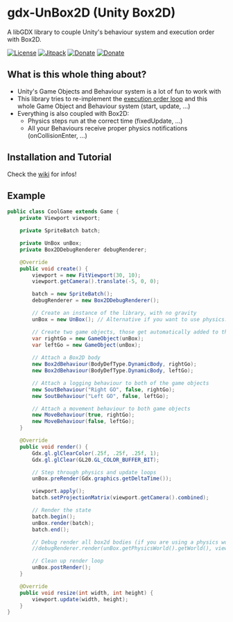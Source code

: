# gdx-UnBox2D (Unity Box2D)

A libGDX library to couple Unity's behaviour system and execution order with Box2D.

[![License](https://img.shields.io/github/license/lyze237/gdx-UnBox2D)](https://github.com/lyze237/gdx-UnBox2D/blob/main/LICENSE)
[![Jitpack](https://jitpack.io/v/lyze237/gdx-UnBox2D.svg)](https://jitpack.io/#lyze237/gdx-UnBox2D)
[![Donate](https://img.shields.io/badge/Donate-%3C3-red)](https://coffee.lyze.dev)
[![Donate](https://img.shields.io/badge/JavaDoc-blue)](https://coffee.lyze.dev)

## What is this whole thing about?

* Unity's Game Objects and Behaviour system is a lot of fun to work with
* This library tries to re-implement the [execution order loop](https://docs.unity3d.com/Manual/ExecutionOrder.html) and this whole Game Object and Behaviour system (start, update, ...)
* Everything is also coupled with Box2D:
  * Physics steps run at the correct time (fixedUpdate, ...)
  * All your Behaviours receive proper physics notifications (onCollisionEnter, ...)

## Installation and Tutorial

Check the [wiki](https://github.com/lyze237/gdx-UnBox2D/wiki) for infos!

## Example

```java
public class CoolGame extends Game {
    private Viewport viewport;

    private SpriteBatch batch;

    private UnBox unBox;
    private Box2DDebugRenderer debugRenderer;

    @Override
    public void create() {
        viewport = new FitViewport(30, 10);
        viewport.getCamera().translate(-5, 0, 0);

        batch = new SpriteBatch();
        debugRenderer = new Box2DDebugRenderer();

        // Create an instance of the library, with no gravity
        unBox = new UnBox(); // Alternative if you want to use physics: new UnBox(new World(new Vector2(0, 0), true));

        // Create two game objects, those get automatically added to the libraries instance
        var rightGo = new GameObject(unBox);
        var leftGo = new GameObject(unBox);
        
        // Attach a Box2D body
        new Box2dBehaviour(BodyDefType.DynamicBody, rightGo);
        new Box2dBehaviour(BodyDefType.DynamicBody, leftGo);

        // Attach a logging behaviour to both of the game objects
        new SoutBehaviour("Right GO", false, rightGo);
        new SoutBehaviour("Left GO", false, leftGo);

        // Attach a movement behaviour to both game objects
        new MoveBehaviour(true, rightGo);
        new MoveBehaviour(false, leftGo);
    }

    @Override
    public void render() {
        Gdx.gl.glClearColor(.25f, .25f, .25f, 1);
        Gdx.gl.glClear(GL20.GL_COLOR_BUFFER_BIT);

        // Step through physics and update loops
        unBox.preRender(Gdx.graphics.getDeltaTime());

        viewport.apply();
        batch.setProjectionMatrix(viewport.getCamera().combined);

        // Render the state
        batch.begin();
        unBox.render(batch);
        batch.end();

        // Debug render all box2d bodies (if you are using a physics world)
        //debugRenderer.render(unBox.getPhysicsWorld().getWorld(), viewport.getCamera().combined);

        // Clean up render loop
        unBox.postRender();
    }

    @Override
    public void resize(int width, int height) {
        viewport.update(width, height);
    }
}
```
